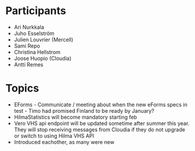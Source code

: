 # Participants

* Ari Nurkkala
* Juho Esselström
* Julien Louvrier (Mercell)
* Sami Repo
* Christina Hellstrom
* Joose Huopio (Cloudia)
* Antti Remes


# Topics

* EForms - Communicate / meeting about when the new eForms specs in test - Timo had promised Finland to be ready by January?
* HilmaStatistics will become mandatory starting feb
* Vero VHS api endpoint will be updated sometime after summer this year. They will stop receiving messages from Cloudia if they do not upgrade or switch to using Hilma VHS API
* Introduced eachother, as many were new
